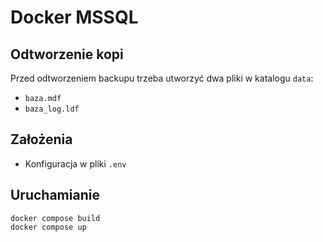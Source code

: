 # Docker MSSQL

## Odtworzenie kopi

Przed odtworzeniem backupu trzeba utworzyć dwa pliki w katalogu `data`:

- `baza.mdf`
- `baza_log.ldf`

## Założenia

- Konfiguracja w pliki `.env`

## Uruchamianie

```
docker compose build
docker compose up
```
